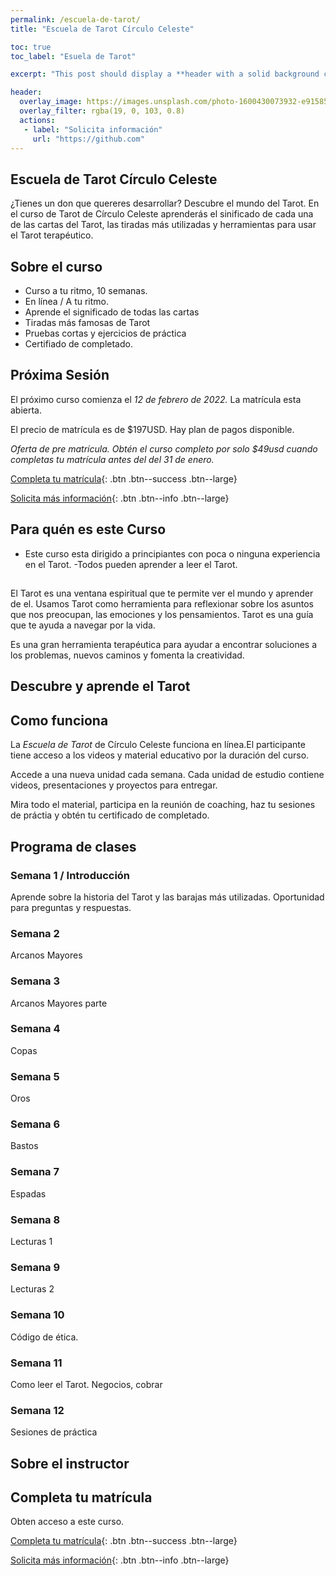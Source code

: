 ```yaml
---
permalink: /escuela-de-tarot/
title: "Escuela de Tarot Círculo Celeste"

toc: true
toc_label: "Esuela de Tarot"

excerpt: "This post should display a **header with a solid background color**, if the theme supports it."

header:
  overlay_image: https://images.unsplash.com/photo-1600430073932-e915854d9d4d?ixlib=rb-1.2.1&ixid=MnwxMjA3fDB8MHxwaG90by1wYWdlfHx8fGVufDB8fHx8&auto=format&fit=crop&w=870&q=80
  overlay_filter: rgba(19, 0, 103, 0.8)
  actions:
   - label: "Solicita información"
     url: "https://github.com"
---
```

## Escuela de Tarot Círculo Celeste

¿Tienes un don que quereres desarrollar? Descubre el mundo del Tarot. En el curso de Tarot de Círculo Celeste aprenderás el sinificado de cada una de las cartas del Tarot, las tiradas más utilizadas y herramientas para usar el Tarot terapéutico.

## Sobre el curso
- Curso a tu ritmo, 10 semanas.
- En línea / A tu ritmo.
- Aprende el significado de todas las cartas
- Tiradas más famosas de Tarot
- Pruebas cortas y ejercicios de práctica
- Certifiado de completado.

## Próxima Sesión
El próximo curso comienza el *12 de febrero de 2022.* La matrícula esta abierta.

El precio de matrícula es de $197USD. Hay plan de pagos disponible.

*Oferta de pre matrícula. Obtén el curso completo por solo $49usd cuando completas tu matrícula antes del del 31 de enero.*

[Completa tu matrícula](https://wa.me/17867057060){: .btn .btn--success .btn--large}

[Solicita más información](https://wa.me/17867057060){: .btn .btn--info .btn--large}


## Para quén es este Curso
- Este curso esta dirigido a principiantes con poca o ninguna experiencia en el Tarot.
-Todos pueden aprender a leer el Tarot.

##

El Tarot es una ventana espiritual que te permite ver el mundo y aprender de el. Usamos Tarot como herramienta para reflexionar sobre los asuntos que nos preocupan, las emociones y los pensamientos. Tarot es una guía que te ayuda a navegar por la vida.

Es una gran herramienta terapéutica para ayudar a encontrar soluciones a los problemas, nuevos caminos y fomenta la creatividad.

## Descubre y aprende el Tarot



## Como funciona
La *Escuela de Tarot* de Círculo Celeste funciona en línea.El participante tiene acceso a los videos y material educativo por la duración del curso.

Accede a una nueva unidad cada semana. Cada unidad de estudio contiene videos, presentaciones y proyectos para entregar.

Mira todo el material, participa en la reunión de coaching, haz tu sesiones de práctia y obtén tu certificado de completado.

## Programa de clases

### Semana 1 / Introducción
Aprende sobre la historia del Tarot y las barajas más utilizadas. Oportunidad para preguntas y respuestas.

### Semana 2
Arcanos Mayores

### Semana 3
Arcanos Mayores parte

### Semana 4
Copas

### Semana 5
Oros

### Semana 6
Bastos

### Semana 7
Espadas

### Semana 8
Lecturas 1

### Semana 9
Lecturas 2

### Semana 10
Código de ética.

### Semana 11
Como leer el Tarot. Negocios, cobrar

### Semana 12
Sesiones de práctica

## Sobre el instructor

## Completa tu matrícula

Obten acceso a este curso.

[Completa tu matrícula](https://wa.me/17867057060){: .btn .btn--success .btn--large}

[Solicita más información](https://wa.me/17867057060){: .btn .btn--info .btn--large}
